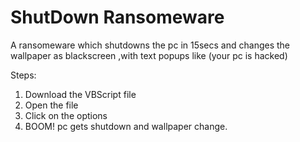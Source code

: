 # ShutDown Ransomeware

A ransomeware which shutdowns the pc in 15secs and changes the wallpaper as blackscreen ,with text popups like (your pc is hacked)

Steps:

1) Download the VBScript file
2) Open the file
3) Click on the options
4) BOOM! pc gets shutdown and wallpaper change.
